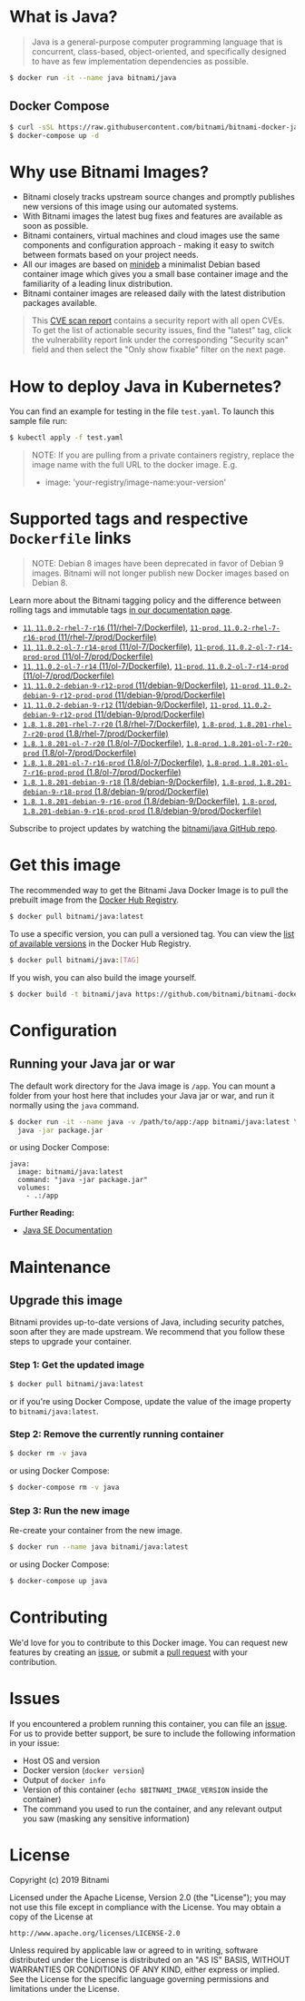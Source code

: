 # What is Java?

> Java is a general-purpose computer programming language that is concurrent, class-based, object-oriented, and specifically designed to have as few implementation dependencies as possible.

```bash
$ docker run -it --name java bitnami/java
```

## Docker Compose

```bash
$ curl -sSL https://raw.githubusercontent.com/bitnami/bitnami-docker-java/master/docker-compose.yml > docker-compose.yml
$ docker-compose up -d
```

# Why use Bitnami Images?

* Bitnami closely tracks upstream source changes and promptly publishes new versions of this image using our automated systems.
* With Bitnami images the latest bug fixes and features are available as soon as possible.
* Bitnami containers, virtual machines and cloud images use the same components and configuration approach - making it easy to switch between formats based on your project needs.
* All our images are based on [minideb](https://github.com/bitnami/minideb) a minimalist Debian based container image which gives you a small base container image and the familiarity of a leading linux distribution.
* Bitnami container images are released daily with the latest distribution packages available.


> This [CVE scan report](https://quay.io/repository/bitnami/java?tab=tags) contains a security report with all open CVEs. To get the list of actionable security issues, find the "latest" tag, click the vulnerability report link under the corresponding "Security scan" field and then select the "Only show fixable" filter on the next page.

# How to deploy Java in Kubernetes?

You can find an example for testing in the file `test.yaml`. To launch this sample file run:

```bash
$ kubectl apply -f test.yaml
```

> NOTE: If you are pulling from a private containers registry, replace the image name with the full URL to the docker image. E.g.
>
> - image: 'your-registry/image-name:your-version'

# Supported tags and respective `Dockerfile` links

> NOTE: Debian 8 images have been deprecated in favor of Debian 9 images. Bitnami will not longer publish new Docker images based on Debian 8.

Learn more about the Bitnami tagging policy and the difference between rolling tags and immutable tags [in our documentation page](https://docs.bitnami.com/containers/how-to/understand-rolling-tags-containers/).


- [`11`, `11.0.2-rhel-7-r16` (11/rhel-7/Dockerfile)](https://github.com/bitnami/bitnami-docker-java/blob/11.0.2-rhel-7-r16/11/rhel-7/Dockerfile), [`11-prod`, `11.0.2-rhel-7-r16-prod` (11/rhel-7/prod/Dockerfile)](https://github.com/bitnami/bitnami-docker-java/blob/11.0.2-rhel-7-r16/11/rhel-7/prod/Dockerfile)
- [`11`, `11.0.2-ol-7-r14-prod` (11/ol-7/Dockerfile)](https://github.com/bitnami/bitnami-docker-java/blob/11.0.2-ol-7-r14-prod/11/ol-7/Dockerfile), [`11-prod`, `11.0.2-ol-7-r14-prod-prod` (11/ol-7/prod/Dockerfile)](https://github.com/bitnami/bitnami-docker-java/blob/11.0.2-ol-7-r14-prod/11/ol-7/prod/Dockerfile)
- [`11`, `11.0.2-ol-7-r14` (11/ol-7/Dockerfile)](https://github.com/bitnami/bitnami-docker-java/blob/11.0.2-ol-7-r14/11/ol-7/Dockerfile), [`11-prod`, `11.0.2-ol-7-r14-prod` (11/ol-7/prod/Dockerfile)](https://github.com/bitnami/bitnami-docker-java/blob/11.0.2-ol-7-r14/11/ol-7/prod/Dockerfile)
- [`11`, `11.0.2-debian-9-r12-prod` (11/debian-9/Dockerfile)](https://github.com/bitnami/bitnami-docker-java/blob/11.0.2-debian-9-r12-prod/11/debian-9/Dockerfile), [`11-prod`, `11.0.2-debian-9-r12-prod-prod` (11/debian-9/prod/Dockerfile)](https://github.com/bitnami/bitnami-docker-java/blob/11.0.2-debian-9-r12-prod/11/debian-9/prod/Dockerfile)
- [`11`, `11.0.2-debian-9-r12` (11/debian-9/Dockerfile)](https://github.com/bitnami/bitnami-docker-java/blob/11.0.2-debian-9-r12/11/debian-9/Dockerfile), [`11-prod`, `11.0.2-debian-9-r12-prod` (11/debian-9/prod/Dockerfile)](https://github.com/bitnami/bitnami-docker-java/blob/11.0.2-debian-9-r12/11/debian-9/prod/Dockerfile)
- [`1.8`, `1.8.201-rhel-7-r20` (1.8/rhel-7/Dockerfile)](https://github.com/bitnami/bitnami-docker-java/blob/1.8.201-rhel-7-r20/1.8/rhel-7/Dockerfile), [`1.8-prod`, `1.8.201-rhel-7-r20-prod` (1.8/rhel-7/prod/Dockerfile)](https://github.com/bitnami/bitnami-docker-java/blob/1.8.201-rhel-7-r20/1.8/rhel-7/prod/Dockerfile)
- [`1.8`, `1.8.201-ol-7-r20` (1.8/ol-7/Dockerfile)](https://github.com/bitnami/bitnami-docker-java/blob/1.8.201-ol-7-r20/1.8/ol-7/Dockerfile), [`1.8-prod`, `1.8.201-ol-7-r20-prod` (1.8/ol-7/prod/Dockerfile)](https://github.com/bitnami/bitnami-docker-java/blob/1.8.201-ol-7-r20/1.8/ol-7/prod/Dockerfile)
- [`1.8`, `1.8.201-ol-7-r16-prod` (1.8/ol-7/Dockerfile)](https://github.com/bitnami/bitnami-docker-java/blob/1.8.201-ol-7-r16-prod/1.8/ol-7/Dockerfile), [`1.8-prod`, `1.8.201-ol-7-r16-prod-prod` (1.8/ol-7/prod/Dockerfile)](https://github.com/bitnami/bitnami-docker-java/blob/1.8.201-ol-7-r16-prod/1.8/ol-7/prod/Dockerfile)
- [`1.8`, `1.8.201-debian-9-r18` (1.8/debian-9/Dockerfile)](https://github.com/bitnami/bitnami-docker-java/blob/1.8.201-debian-9-r18/1.8/debian-9/Dockerfile), [`1.8-prod`, `1.8.201-debian-9-r18-prod` (1.8/debian-9/prod/Dockerfile)](https://github.com/bitnami/bitnami-docker-java/blob/1.8.201-debian-9-r18/1.8/debian-9/prod/Dockerfile)
- [`1.8`, `1.8.201-debian-9-r16-prod` (1.8/debian-9/Dockerfile)](https://github.com/bitnami/bitnami-docker-java/blob/1.8.201-debian-9-r16-prod/1.8/debian-9/Dockerfile), [`1.8-prod`, `1.8.201-debian-9-r16-prod-prod` (1.8/debian-9/prod/Dockerfile)](https://github.com/bitnami/bitnami-docker-java/blob/1.8.201-debian-9-r16-prod/1.8/debian-9/prod/Dockerfile)

Subscribe to project updates by watching the [bitnami/java GitHub repo](https://github.com/bitnami/bitnami-docker-java).

# Get this image

The recommended way to get the Bitnami Java Docker Image is to pull the prebuilt image from the [Docker Hub Registry](https://hub.docker.com/r/bitnami/java).

```bash
$ docker pull bitnami/java:latest
```

To use a specific version, you can pull a versioned tag. You can view the [list of available versions](https://hub.docker.com/r/bitnami/java/tags/) in the Docker Hub Registry.

```bash
$ docker pull bitnami/java:[TAG]
```

If you wish, you can also build the image yourself.

```bash
$ docker build -t bitnami/java https://github.com/bitnami/bitnami-docker-java.git
```

# Configuration

## Running your Java jar or war

The default work directory for the Java image is `/app`. You can mount a folder from your host here that includes your Java jar or war, and run it normally using the `java` command.

```bash
$ docker run -it --name java -v /path/to/app:/app bitnami/java:latest \
  java -jar package.jar
```

or using Docker Compose:

```
java:
  image: bitnami/java:latest
  command: "java -jar package.jar"
  volumes:
    - .:/app
```

**Further Reading:**

  - [Java SE Documentation](https://docs.oracle.com/javase/8/docs/api/)

# Maintenance

## Upgrade this image

Bitnami provides up-to-date versions of Java, including security patches, soon after they are made upstream. We recommend that you follow these steps to upgrade your container.

### Step 1: Get the updated image

```bash
$ docker pull bitnami/java:latest
```

or if you're using Docker Compose, update the value of the image property to `bitnami/java:latest`.

### Step 2: Remove the currently running container

```bash
$ docker rm -v java
```

or using Docker Compose:

```bash
$ docker-compose rm -v java
```

### Step 3: Run the new image

Re-create your container from the new image.

```bash
$ docker run --name java bitnami/java:latest
```

or using Docker Compose:

```bash
$ docker-compose up java
```

# Contributing

We'd love for you to contribute to this Docker image. You can request new features by creating an [issue](https://github.com/bitnami/bitnami-docker-java/issues), or submit a [pull request](https://github.com/bitnami/bitnami-docker-java/pulls) with your contribution.

# Issues

If you encountered a problem running this container, you can file an [issue](https://github.com/bitnami/bitnami-docker-java/issues). For us to provide better support, be sure to include the following information in your issue:

- Host OS and version
- Docker version (`docker version`)
- Output of `docker info`
- Version of this container (`echo $BITNAMI_IMAGE_VERSION` inside the container)
- The command you used to run the container, and any relevant output you saw (masking any sensitive
information)

# License

Copyright (c) 2019 Bitnami

Licensed under the Apache License, Version 2.0 (the "License");
you may not use this file except in compliance with the License.
You may obtain a copy of the License at

    http://www.apache.org/licenses/LICENSE-2.0

Unless required by applicable law or agreed to in writing, software
distributed under the License is distributed on an "AS IS" BASIS,
WITHOUT WARRANTIES OR CONDITIONS OF ANY KIND, either express or implied.
See the License for the specific language governing permissions and
limitations under the License.
